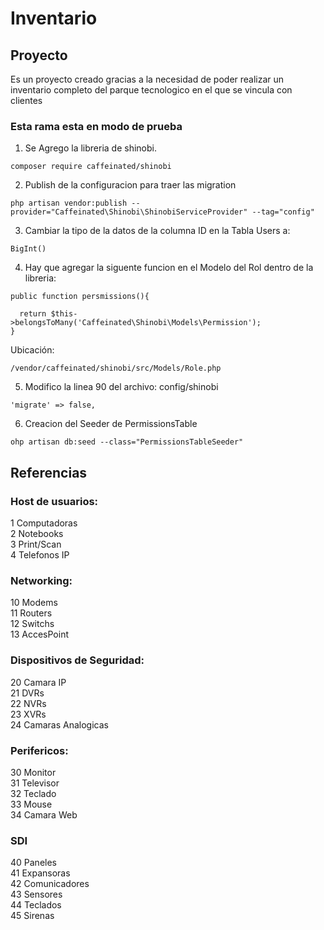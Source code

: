 # Inventario

## Proyecto
Es un proyecto creado gracias a la necesidad de poder realizar un inventario completo del parque tecnologico en el que se vincula con clientes

### Esta rama esta en  modo de prueba

  1.  Se Agrego la libreria de shinobi.

  ```
  composer require caffeinated/shinobi
  ```

  2.  Publish de la configuracion para traer las migration

  ```
  php artisan vendor:publish --provider="Caffeinated\Shinobi\ShinobiServiceProvider" --tag="config"
  ```

  3.  Cambiar la tipo de la datos de la columna ID en la Tabla Users a:

  ```
  BigInt()
  ```

  4. Hay que agregar la siguente funcion en el Modelo del Rol dentro de la libreria:

  ```
  public function persmissions(){

    return $this->belongsToMany('Caffeinated\Shinobi\Models\Permission');
  }
  ```

  Ubicación:

  ```
  /vendor/caffeinated/shinobi/src/Models/Role.php
  ```

  5. Modifico la linea 90 del archivo: config/shinobi


  ```
  'migrate' => false,
  ```

  6. Creacion del Seeder de PermissionsTable

  ```
  ohp artisan db:seed --class="PermissionsTableSeeder"
  ```


## Referencias

### Host de usuarios:

  1 Computadoras <br>
  2 Notebooks <br>
  3 Print/Scan  <br>
  4 Telefonos IP  <br>

### Networking:

  10 Modems <br>
  11 Routers <br>
  12 Switchs <br>
  13 AccesPoint <br>  

### Dispositivos de Seguridad:

  20 Camara IP <br>
  21 DVRs <br>
  22 NVRs <br>
  23 XVRs <br>
  24 Camaras Analogicas <br>

### Perifericos:

  30 Monitor <br>
  31 Televisor <br>
  32 Teclado <br>
  33 Mouse <br>
  34 Camara Web <br>

### SDI

  40 Paneles <br>
  41 Expansoras <br>
  42 Comunicadores <br>
  43 Sensores <br>
  44 Teclados <br>
  45 Sirenas <br>
